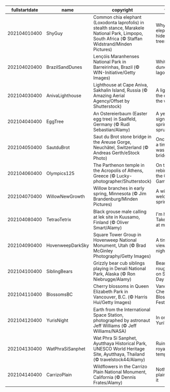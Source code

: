 |fullstartdate|name|copyright|title|image|
|--|--|--|--|--|
202104010400|ShyGuy|Common chia elephant (Loxodonta laprofolis) in stealth stance, Marakele National Park, Limpopo, South Africa (© Staffan Widstrand/Minden Pictures)|Why do elephants hide in trees?|![](/en-CA/2021/04/202104010400ShyGuy.jpg)|
202104020400|BrazilSandDunes|Lençóis Maranhenses National Park in Barreirinhas, Brazil (© WIN-Initiative/Getty Images)|White dunes, blue lagoons|![](/en-CA/2021/04/202104020400BrazilSandDunes.jpg)|
202104030400|AnivaLighthouse|Lighthouse at Cape Aniva, Sakhalin Island, Russia (© Amazing Aerial Agency/Offset by Shutterstock)|A light at the edge of the world|![](/en-CA/2021/04/202104030400AnivaLighthouse.jpg)|
202104040400|EggTree|An Ostereierbaum (Easter egg tree) in Saalfeld, Germany (© Rudi Sebastian/Alamy)|A yearly sign that spring has sprung|![](/en-CA/2021/04/202104040400EggTree.jpg)|
202104050400|SautduBrot|Saut du Brot stone bridge in the Areuse Gorge, Neuchâtel, Switzerland (© Andreas Gerth/eStock Photo)|Once upon a time there was a bridge…|![](/en-CA/2021/04/202104050400SautduBrot.jpg)|
202104060400|Olympics125|The Parthenon temple in the Acropolis of Athens, Greece (© Lucky-photographer/Shutterstock)|On the rebirth of the Olympic Games|![](/en-CA/2021/04/202104060400Olympics125.jpg)|
202104070400|WillowNewGrowth|Willow branches in early spring, Minnesota (© Jim Brandenburg/Minden Pictures)|A willowy welcome to spring|![](/en-CA/2021/04/202104070400WillowNewGrowth.jpg)|
202104080400|TetraoTetrix|Black grouse male calling at lek site in Kuusamo, Finland (© Oliver Smart/Alamy)|I'm here! Take a look at me!|![](/en-CA/2021/04/202104080400TetraoTetrix.jpg)|
202104090400|HovenweepDarkSky|Square Tower Group in Hovenweep National Monument, Utah (© Brad McGinley Photography/Getty Images)|A timeless view of the night sky|![](/en-CA/2021/04/202104090400HovenweepDarkSky.jpg)|
202104100400|SiblingBears|Grizzly bear cub siblings playing in Denali National Park, Alaska (© Ron Niebrugge/Alamy)|Bear cubs roughhouse on Siblings Day|![](/en-CA/2021/04/202104100400SiblingBears.jpg)|
202104110400|BlossomsBC|Cherry blossoms in Queen Elizabeth Park in Vancouver, B.C. (© Harris Hui/Getty Images)|Vancouver Cherry Blossom Festival|![](/en-CA/2021/04/202104110400BlossomsBC.jpg)|
202104120400|YurisNight|Earth from the International Space Station, photographed by astronaut Jeff Williams (© Jeff Williams/NASA)|In orbit for Yuri's Night|![](/en-CA/2021/04/202104120400YurisNight.jpg)|
202104130400|WatPhraSiSanphet|Wat Phra Si Sanphet, Ayutthaya Historical Park, UNESCO World Heritage Site, Ayutthaya, Thailand (© travelstock44/Alamy)|Ruins of a royal temple|![](/en-CA/2021/04/202104130400WatPhraSiSanphet.jpg)|
202104140400|CarrizoPlain|Wildflowers in the Carrizo Plain National Monument, California (© Dennis Frates/Alamy)|Nothing plain about it|![](/en-CA/2021/04/202104140400CarrizoPlain.jpg)|
